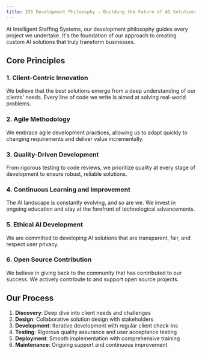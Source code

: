 ```yaml
---
title: ISS Development Philosophy - Building the Future of AI Solutions
---
```


At Intelligent Staffing Systems, our development philosophy guides every project we undertake. It's the foundation of our approach to creating custom AI solutions that truly transform businesses.

## Core Principles

### 1. Client-Centric Innovation
We believe that the best solutions emerge from a deep understanding of our clients' needs. Every line of code we write is aimed at solving real-world problems.

### 2. Agile Methodology
We embrace agile development practices, allowing us to adapt quickly to changing requirements and deliver value incrementally.

### 3. Quality-Driven Development
From rigorous testing to code reviews, we prioritize quality at every stage of development to ensure robust, reliable solutions.

### 4. Continuous Learning and Improvement
The AI landscape is constantly evolving, and so are we. We invest in ongoing education and stay at the forefront of technological advancements.

### 5. Ethical AI Development
We are committed to developing AI solutions that are transparent, fair, and respect user privacy.

### 6. Open Source Contribution
We believe in giving back to the community that has contributed to our success. We actively contribute to and support open source projects.

## Our Process
1. **Discovery**: Deep dive into client needs and challenges
2. **Design**: Collaborative solution design with stakeholders
3. **Development**: Iterative development with regular client check-ins
4. **Testing**: Rigorous quality assurance and user acceptance testing
5. **Deployment**: Smooth implementation with comprehensive training
6. **Maintenance**: Ongoing support and continuous improvement
